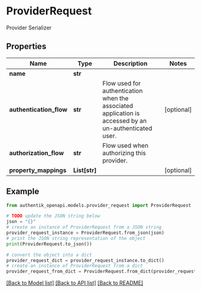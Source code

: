 # ProviderRequest

Provider Serializer

## Properties

Name | Type | Description | Notes
------------ | ------------- | ------------- | -------------
**name** | **str** |  | 
**authentication_flow** | **str** | Flow used for authentication when the associated application is accessed by an un-authenticated user. | [optional] 
**authorization_flow** | **str** | Flow used when authorizing this provider. | 
**property_mappings** | **List[str]** |  | [optional] 

## Example

```python
from authentik_openapi.models.provider_request import ProviderRequest

# TODO update the JSON string below
json = "{}"
# create an instance of ProviderRequest from a JSON string
provider_request_instance = ProviderRequest.from_json(json)
# print the JSON string representation of the object
print(ProviderRequest.to_json())

# convert the object into a dict
provider_request_dict = provider_request_instance.to_dict()
# create an instance of ProviderRequest from a dict
provider_request_from_dict = ProviderRequest.from_dict(provider_request_dict)
```
[[Back to Model list]](../README.md#documentation-for-models) [[Back to API list]](../README.md#documentation-for-api-endpoints) [[Back to README]](../README.md)


